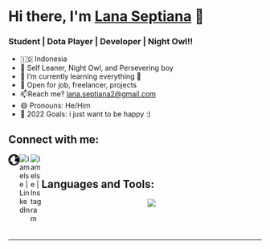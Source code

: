 # Hi there, I'm [Lana Septiana][website] 👋

<h3>
  Student | Dota Player | Developer | Night Owl!!
</h3>

- 🇮🇩  Indonesia
- 🔭 Self Leaner, Night Owl, and Persevering boy  
- 🌱 I’m currently learning everything 🤣
- 👯 Open for job, freelancer, projects
- 📫Reach me? lana.septiana2@gmail.com
- 😄 Pronouns: He/Him <br>
- 🥅 2022 Goals: i just want to be happy :)

## Connect with me:

[<img align="left" alt="iamelse.rf.gd" width="22px" src="https://raw.githubusercontent.com/iconic/open-iconic/master/svg/globe.svg" />][website]
[<img align="left" alt="iamelse | LinkedIn" width="22px" src="https://cdn.jsdelivr.net/npm/simple-icons@v3/icons/linkedin.svg" />][linkedin]
[<img align="left" alt="iamelse | Instagram" width="22px" src="https://cdn.jsdelivr.net/npm/simple-icons@v3/icons/instagram.svg" />][instagram]

<br />

## Languages and Tools:

<p align="center">
  <a href="https://skillicons.dev">
    <img src="https://skillicons.dev/icons?i=html,css,bootstrap,js,php,laravel,mysql,vscode,git" />
  </a>
</p>

<br />
<br />

---

[website]: http://iamelse.rf.gd/
[instagram]: https://www.instagram.com/iamelse_/
[linkedin]: https://www.linkedin.com/in/iamelse/
